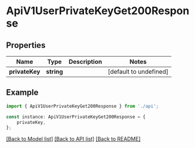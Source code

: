# ApiV1UserPrivateKeyGet200Response


## Properties

Name | Type | Description | Notes
------------ | ------------- | ------------- | -------------
**privateKey** | **string** |  | [default to undefined]

## Example

```typescript
import { ApiV1UserPrivateKeyGet200Response } from './api';

const instance: ApiV1UserPrivateKeyGet200Response = {
    privateKey,
};
```

[[Back to Model list]](../README.md#documentation-for-models) [[Back to API list]](../README.md#documentation-for-api-endpoints) [[Back to README]](../README.md)
